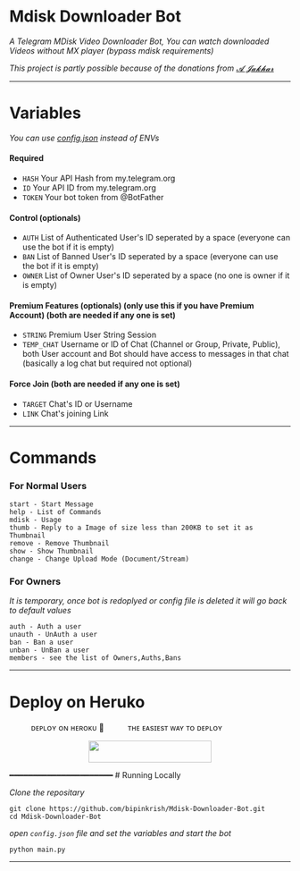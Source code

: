 # Mdisk Downloader Bot

*A Telegram MDisk Video Downloader Bot, You can watch downloaded Videos without MX player (bypass mdisk requirements)*

_This project is partly possible because of the donations from [𝓐 𝓙𝓪𝓴𝓱𝓪𝓻](https://t.me/Aaajats)_

---

# Variables 

_You can use [config.json](https://github.com/bipinkrish/Mdisk-Downloader-Bot/blob/master/config.json) instead of ENVs_

#### Required

- `HASH` Your API Hash from my.telegram.org
- `ID` Your API ID from my.telegram.org
- `TOKEN` Your bot token from @BotFather

#### Control (optionals) 

- `AUTH` List of Authenticated User's ID seperated by a space (everyone can use the bot if it is empty)
- `BAN` List of Banned User's ID seperated by a space (everyone can use the bot if it is empty)
- `OWNER` List of Owner User's ID seperated by a space (no one is owner if it is empty)

#### Premium Features (optionals) (only use this if you have Premium Account) (both are needed if any one is set)

- `STRING` Premium User String Session
- `TEMP_CHAT` Username or ID of Chat (Channel or Group, Private, Public), both User account and Bot should have access to messages in that chat (basically a log chat but required not optional)

#### Force Join (both are needed if any one is set)

- `TARGET` Chat's ID or Username
- `LINK` Chat's joining Link 

---

# Commands

### For Normal Users

```
start - Start Message
help - List of Commands
mdisk - Usage
thumb - Reply to a Image of size less than 200KB to set it as Thumbnail
remove - Remove Thumbnail
show - Show Thumbnail
change - Change Upload Mode (Document/Stream)
```

### For Owners

_It is temporary, once bot is redoplyed or config file is deleted it will go back to default values_

```
auth - Auth a user
unauth - UnAuth a user
ban - Ban a user
unban - UnBan a user
members - see the list of Owners,Auths,Bans
```

---
# Deploy on Heruko 
ㅤㅤㅤᴅᴇᴘʟᴏʏ ᴏɴ ʜᴇʀᴏᴋᴜ​ 🚀
ㅤㅤㅤᴛʜᴇ ᴇᴀsɪᴇsᴛ ᴡᴀʏ ᴛᴏ ᴅᴇᴘʟᴏʏ  
<p align="center"><a href="https://heroku.com/deploy?template=https://github.com/noob-mukesh/Mdisk-Downloader-Bot"> <img src="https://img.shields.io/badge/Deploy%20To%20Heroku-black?style=for-the-badge&logo=heroku" width="220" height="38.45"/></a></p>
 ━━━━━━━━━━━━━━━━━━━━━━
# Running Locally


_Clone the repositary_

```
git clone https://github.com/bipinkrish/Mdisk-Downloader-Bot.git
cd Mdisk-Downloader-Bot
```

_open `config.json` file and set the variables and start the bot_

```
python main.py
```

---
